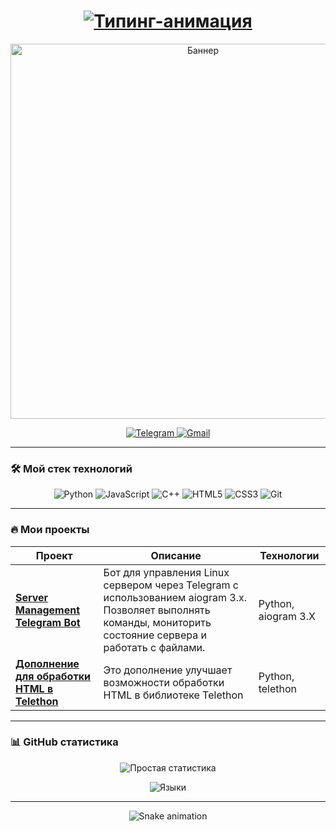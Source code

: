 <div align="center">
  
  <!-- Анимированный заголовок -->
  <h1 align="center"> 
    <a href="https://git.io/typing-svg">
      <img src="https://readme-typing-svg.demolab.com?font=Fira+Code&weight=600&size=26&duration=4000&pause=1000&color=20C20E&center=true&vCenter=true&width=500&lines=Привет%2C+!;Я+студент-разработчик;Python%2FJS%2FC%2B%2B;" alt="Типинг-анимация" />
    </a>
  </h1>

  <!-- Баннер с гифкой/изображением -->
  <img src="https://i.gifer.com/origin/2d/2d8d3a8e9a94a0a09f0d4e0e0e0e0e0e.gif" width="600" alt="Баннер">

  <!-- Соцсети -->
  <p align="center">
    <a href="https://t.me/REYIL">
      <img src="https://img.shields.io/badge/Telegram-2CA5E0?style=for-the-badge&logo=telegram&logoColor=white" alt="Telegram">
    </a>
    <a href="mailto:azamatilbulov015@email.com">
      <img src="https://img.shields.io/badge/Gmail-D14836?style=for-the-badge&logo=gmail&logoColor=white" alt="Gmail">
    </a>
  </p>
</div>

---

### 🛠 Мой стек технологий

<div align="center">
  
  ![Python](https://img.shields.io/badge/Python-3776AB?style=for-the-badge&logo=python&logoColor=white)
  ![JavaScript](https://img.shields.io/badge/JavaScript-F7DF1E?style=for-the-badge&logo=javascript&logoColor=black)
  ![C++](https://img.shields.io/badge/C%2B%2B-00599C?style=for-the-badge&logo=c%2B%2B&logoColor=white)
  ![HTML5](https://img.shields.io/badge/HTML5-E34F26?style=for-the-badge&logo=html5&logoColor=white)
  ![CSS3](https://img.shields.io/badge/CSS3-1572B6?style=for-the-badge&logo=css3&logoColor=white)
  ![Git](https://img.shields.io/badge/Git-F05032?style=for-the-badge&logo=git&logoColor=white)

</div>

---

### 🔥 Мои проекты

| Проект | Описание | Технологии |
|--------|----------|-------------|
| **[Server Management Telegram Bot](https://github.com/Azamat2023i/ServerManagementTelegramBot)** | Бот для управления Linux сервером через Telegram с использованием aiogram 3.x. Позволяет выполнять команды, мониторить состояние сервера и работать с файлами. | Python, aiogram 3.X |
| **[Дополнение для обработки HTML в Telethon](https://github.com/Azamat2023i/ADDON_TELETHON)** | Это дополнение улучшает возможности обработки HTML в библиотеке Telethon | Python, telethon |

---

### 📊 GitHub статистика

<div align="center">
  
  ![Простая статистика](https://github-readme-stats.vercel.app/api?username=Azamat2023i&show_icons=true&count_private=true&hide_title=true&hide_border=true&bg_color=00000000&text_color=333&icon_color=20C20E)
  
  ![Языки](https://github-readme-stats.vercel.app/api/top-langs/?username=Azamat2023i&layout=compact&hide_border=true&bg_color=00000000&title_color=20C20E)

</div>

---

<div align="center">
  
  ![Snake animation](https://github.com/Azamat2023i/Azamat2023i/blob/output/github-contribution-grid-snake.svg)

</div>
